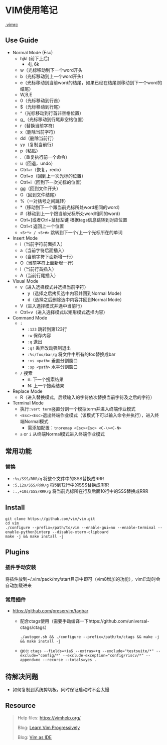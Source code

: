 # VIM使用笔记

[.vimrc](./.vimrc)

## Use Guide

- Normal Mode (Esc)
  - hjkl (前下上后)
    - 4j, 6k
  - w（光标移动到下一个word开头
  - b（光标移动到上一个word开头）
  - e（光标移动到当前word的结尾，如果已经在结尾则移动到下一个word的结尾）
  - W,B,E
  - 0（光标移动到行首）
  - $（光标移动到行尾）
  - ^（光标移动到行首非空格位置）
  - g_（光标移动到行尾非空格位置）
  - r（替换当前字符）
  - x（删除当前字符）
  - dd（删除当前行）
  - yy（复制当前行）
  - p（粘贴）
  - .（重复执行前一个命令）
  - u（回退，undo）
  - Ctrl+r（恢复，redo）
  - Ctrl+o（回到上一次光标的位置）
  - Ctrl+i（回到下一次光标的位置）
  - gg（回到文件开头）
  - G（回到文件结尾）
  - %（一对括号之间跳转）
  - *（移动到下一个跟当前光标所处word相同的word）
  - #（移动到上一个跟当前光标所处word相同的word）
  - Ctrl+\]或者Ctrl+鼠标左键 根据tags信息跳转到对应位置
  - Ctrl+t 返回上一个位置
  - `<S+*> / <S+#>` 跳转到下一个/上一个光标所在的单词
- Insert Mode
  - i（当前字符前面插入）
  - a（当前字符后面插入）
  - o（当前字符下面新增一行）
  - O（当前字符上面新增一行）
  - I（当前行首插入）
  - A（当前行尾插入）
- Visual Mode
  - v（进入选择模式并选择当前字符）
    - y（选择之后拷贝选中内容并回到Normal Mode）
    - d（选择之后删除选中内容并回到Normal Mode）
  - V（进入选择模式并选中当前行）
  - Ctrl+v（进入选择模式以矩形模式选择内容）
- Command Mode
  - `:`
    - `:123` 跳转到第123行
    - `:w` 保存内容
    - `:q` 退出
    - `:q!` 丢弃改动强制退出
    - `:%s/foo/bar/g` 将文件中所有的foo替换成bar
    - `:vs <path>` 垂直分割窗口
    - `:sp <path>` 水平分割窗口
  - `/` 搜索
    - n: 下一个搜索结果
    - N: 上一个搜索结果
- Replace Mode
  - R（进入替换模式，后续输入的字符依次替换当前字符及之后的字符）
- Terminal Mode
  - 执行`:vert term`竖直分割一个模拟term并进入终端作业模式
  - `<Esc><Esc>`退出终端作业模式（该模式下可以输入命令并执行），进入终端Normal模式
    - 需添加配置：`tnoremap <Esc><Esc> <C-\><C-N>`
  - `a` or `i` 从终端Normal模式进入终端作业模式

## 常用功能

### 替换

- `:%s/SSS/RRR/g` 将整个文件中的SSS替换成RRR
- `:5,12s/SSS/RRR/g` 将5到12行中的SSS替换成RRR
- `:.,+10s/SSS/RRR/g` 将当前光标所在行及后面10行中的SSS替换成RRR

## Install

```
git clone https://github.com/vim/vim.git
cd vim
./configure --prefix=/path/to/vim --enable-gui=no --enable-terminal --enable-python3interp --disable-xterm-clipboard
make -j && make install -j
```

## Plugins

### 插件手动安装

将插件放到~/.vim/pack/my/start目录中即可（vim8增加的功能），vim启动时会自动加载进来

### 常用插件

- https://github.com/preservim/tagbar
  - 配合ctags使用（需要手动编译一下https://github.com/universal-ctags/ctags）

    `./autogen.sh && ./configure --prefix=/path/to/ctags && make -j && make install -j`

  - gcc: `ctags --fields=+iaS --extras=+q --exclude="testsuite/*" --exclude="config/*" --exclude-exception="config/riscv/*" --append=no --recurse --totals=yes .`

## 待解决问题

- 如何复制到系统剪切板，同时保证启动时不会太慢

## Resource

> Help files: https://vimhelp.org/
>
> Blog: [Learn Vim Progressively](http://yannesposito.com/Scratch/en/blog/Learn-Vim-Progressively/)
>
> Blog: [Vim as IDE](https://yannesposito.com/Scratch/en/blog/Vim-as-IDE/)
